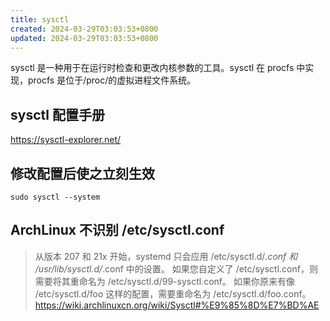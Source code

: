 ```yaml
---
title: sysctl
created: 2024-03-29T03:03:53+0800
updated: 2024-03-29T03:03:53+0800
---
```



sysctl 是一种用于在运行时检查和更改内核参数的工具。sysctl 在 procfs 中实现，procfs 是位于/proc/的虚拟进程文件系统。

## sysctl 配置手册

https://sysctl-explorer.net/

## 修改配置后使之立刻生效

`sudo sysctl --system`

## ArchLinux 不识别 /etc/sysctl.conf

> 从版本 207 和 21x 开始，systemd 只会应用 /etc/sysctl.d/*.conf 和 /usr/lib/sysctl.d/*.conf 中的设置。 如果您自定义了 /etc/sysctl.conf，则需要将其重命名为 /etc/sysctl.d/99-sysctl.conf。 如果你原来有像 /etc/sysctl.d/foo 这样的配置，需要重命名为 /etc/sysctl.d/foo.conf。
> https://wiki.archlinuxcn.org/wiki/Sysctl#%E9%85%8D%E7%BD%AE
